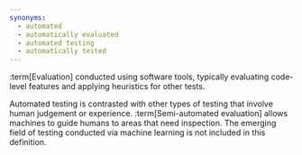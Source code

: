 ```yaml
---
synonyms:
  - automated
  - automatically evaluated
  - automated testing
  - automatically tested
---
```


:term[Evaluation] conducted using software tools, typically evaluating code-level features and applying heuristics for other tests.

Automated testing is contrasted with other types of testing that involve human judgement or
experience. :term[Semi-automated evaluation] allows machines to guide humans
to areas that need inspection. The emerging field of testing conducted via
machine learning is not included in this definition.